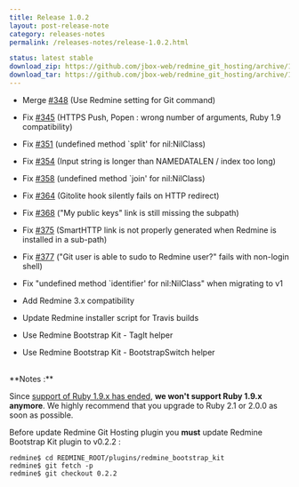 ```yaml
---
title: Release 1.0.2
layout: post-release-note
category: releases-notes
permalink: /releases-notes/release-1.0.2.html

status: latest stable
download_zip: https://github.com/jbox-web/redmine_git_hosting/archive/1.0.2.zip
download_tar: https://github.com/jbox-web/redmine_git_hosting/archive/1.0.2.tar.gz
---
```


* Merge [#348](https://github.com/jbox-web/redmine_git_hosting/pull/348) (Use Redmine setting for Git command)

* Fix [#345](https://github.com/jbox-web/redmine_git_hosting/issues/345) (HTTPS Push, Popen : wrong number of arguments, Ruby 1.9 compatibility)
* Fix [#351](https://github.com/jbox-web/redmine_git_hosting/issues/351) (undefined method `split' for nil:NilClass)
* Fix [#354](https://github.com/jbox-web/redmine_git_hosting/issues/354) (Input string is longer than NAMEDATALEN / index too long)
* Fix [#358](https://github.com/jbox-web/redmine_git_hosting/issues/358) (undefined method `join' for nil:NilClass)
* Fix [#364](https://github.com/jbox-web/redmine_git_hosting/issues/364) (Gitolite hook silently fails on HTTP redirect)
* Fix [#368](https://github.com/jbox-web/redmine_git_hosting/issues/368) ("My public keys" link is still missing the subpath)
* Fix [#375](https://github.com/jbox-web/redmine_git_hosting/issues/375) (SmartHTTP link is not properly generated when Redmine is installed in a sub-path)
* Fix [#377](https://github.com/jbox-web/redmine_git_hosting/issues/377) ("Git user is able to sudo to Redmine user?" fails with non-login shell)

* Fix "undefined method `identifier' for nil:NilClass" when migrating to v1
* Add Redmine 3.x compatibility
* Update Redmine installer script for Travis builds
* Use Redmine Bootstrap Kit - TagIt helper
* Use Redmine Bootstrap Kit - BootstrapSwitch helper

<br>
**Notes :**

Since [support of Ruby 1.9.x has ended](https://www.ruby-lang.org/en/news/2014/01/10/ruby-1-9-3-will-end-on-2015/), **we won't support Ruby 1.9.x anymore**.
We highly recommend that you upgrade to Ruby 2.1 or 2.0.0 as soon as possible.

Before update Redmine Git Hosting plugin you **must** update Redmine Bootstrap Kit plugin to v0.2.2 :

    redmine$ cd REDMINE_ROOT/plugins/redmine_bootstrap_kit
    redmine$ git fetch -p
    redmine$ git checkout 0.2.2
